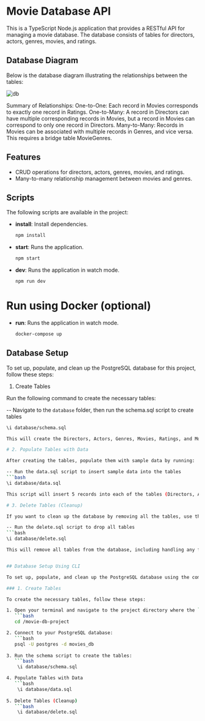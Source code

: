 # Movie Database API

This is a TypeScript Node.js application that provides a RESTful API for managing a movie database. The database consists of tables for directors, actors, genres, movies, and ratings.

## Database Diagram

Below is the database diagram illustrating the relationships between the tables:

![db](https://github.com/user-attachments/assets/2c1063aa-86e5-4361-9d91-445bd3003979)

Summary of Relationships:
One-to-One: Each record in Movies corresponds to exactly one record in Ratings.
One-to-Many: A record in Directors can have multiple corresponding records in Movies, but a record in Movies can correspond to only one record in Directors.
Many-to-Many: Records in Movies can be associated with multiple records in Genres, and vice versa. This requires a bridge table MovieGenres.

## Features

- CRUD operations for directors, actors, genres, movies, and ratings.
- Many-to-many relationship management between movies and genres.

## Scripts

The following scripts are available in the project:

- **install**: Install dependencies.
  ```bash
  npm install

- **start**: Runs the application.
  ```bash
  npm start

- **dev**: Runs the application in watch mode.
  ```bash
  npm run dev

# Run using Docker (optional)
- **run**: Runs the application in watch mode.
  ```bash
  docker-compose up


## Database Setup

To set up, populate, and clean up the PostgreSQL database for this project, follow these steps:

1. Create Tables

Run the following command to create the necessary tables:

-- Navigate to the `database` folder, then run the schema.sql script to create tables
```bash
\i database/schema.sql

This will create the Directors, Actors, Genres, Movies, Ratings, and MovieGenres tables with the appropriate relationships.

# 2. Populate Tables with Data

After creating the tables, populate them with sample data by running:

-- Run the data.sql script to insert sample data into the tables
```bash
\i database/data.sql

This script will insert 5 records into each of the tables (Directors, Actors, Genres, Movies, and Ratings) and establish the relationships.

# 3. Delete Tables (Cleanup)

If you want to clean up the database by removing all the tables, use the delete.sql file. Run the following command:

-- Run the delete.sql script to drop all tables
```bash
\i database/delete.sql

This will remove all tables from the database, including handling any foreign key dependencies with the CASCADE option.


## Database Setup Using CLI

To set up, populate, and clean up the PostgreSQL database using the command line, follow the instructions below:

### 1. Create Tables

To create the necessary tables, follow these steps:

1. Open your terminal and navigate to the project directory where the `database` folder is located:
   ```bash
   cd /movie-db-project

2. Connect to your PostgreSQL database:
   ```bash
   psql -U postgres -d movies_db
   
3. Run the schema script to create the tables:
   ```bash
    \i database/schema.sql

4. Populate Tables with Data
   ```bash
    \i database/data.sql
   
5. Delete Tables (Cleanup)
   ```bash
    \i database/delete.sql
